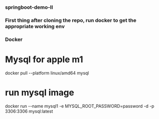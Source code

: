 ### springboot-demo-II

### First thing after cloning the repo, run docker to get the appropriate working env

### Docker
# Mysql for apple m1
docker pull --platform linux/amd64 mysql
# run mysql image
docker run --name mysql1 -e MYSQL_ROOT_PASSWORD=password -d -p 3306:3306 mysql:latest

